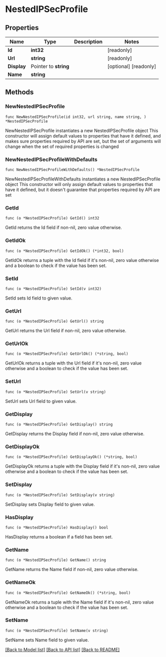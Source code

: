 # NestedIPSecProfile

## Properties

Name | Type | Description | Notes
------------ | ------------- | ------------- | -------------
**Id** | **int32** |  | [readonly] 
**Url** | **string** |  | [readonly] 
**Display** | Pointer to **string** |  | [optional] [readonly] 
**Name** | **string** |  | 

## Methods

### NewNestedIPSecProfile

`func NewNestedIPSecProfile(id int32, url string, name string, ) *NestedIPSecProfile`

NewNestedIPSecProfile instantiates a new NestedIPSecProfile object
This constructor will assign default values to properties that have it defined,
and makes sure properties required by API are set, but the set of arguments
will change when the set of required properties is changed

### NewNestedIPSecProfileWithDefaults

`func NewNestedIPSecProfileWithDefaults() *NestedIPSecProfile`

NewNestedIPSecProfileWithDefaults instantiates a new NestedIPSecProfile object
This constructor will only assign default values to properties that have it defined,
but it doesn't guarantee that properties required by API are set

### GetId

`func (o *NestedIPSecProfile) GetId() int32`

GetId returns the Id field if non-nil, zero value otherwise.

### GetIdOk

`func (o *NestedIPSecProfile) GetIdOk() (*int32, bool)`

GetIdOk returns a tuple with the Id field if it's non-nil, zero value otherwise
and a boolean to check if the value has been set.

### SetId

`func (o *NestedIPSecProfile) SetId(v int32)`

SetId sets Id field to given value.


### GetUrl

`func (o *NestedIPSecProfile) GetUrl() string`

GetUrl returns the Url field if non-nil, zero value otherwise.

### GetUrlOk

`func (o *NestedIPSecProfile) GetUrlOk() (*string, bool)`

GetUrlOk returns a tuple with the Url field if it's non-nil, zero value otherwise
and a boolean to check if the value has been set.

### SetUrl

`func (o *NestedIPSecProfile) SetUrl(v string)`

SetUrl sets Url field to given value.


### GetDisplay

`func (o *NestedIPSecProfile) GetDisplay() string`

GetDisplay returns the Display field if non-nil, zero value otherwise.

### GetDisplayOk

`func (o *NestedIPSecProfile) GetDisplayOk() (*string, bool)`

GetDisplayOk returns a tuple with the Display field if it's non-nil, zero value otherwise
and a boolean to check if the value has been set.

### SetDisplay

`func (o *NestedIPSecProfile) SetDisplay(v string)`

SetDisplay sets Display field to given value.

### HasDisplay

`func (o *NestedIPSecProfile) HasDisplay() bool`

HasDisplay returns a boolean if a field has been set.

### GetName

`func (o *NestedIPSecProfile) GetName() string`

GetName returns the Name field if non-nil, zero value otherwise.

### GetNameOk

`func (o *NestedIPSecProfile) GetNameOk() (*string, bool)`

GetNameOk returns a tuple with the Name field if it's non-nil, zero value otherwise
and a boolean to check if the value has been set.

### SetName

`func (o *NestedIPSecProfile) SetName(v string)`

SetName sets Name field to given value.



[[Back to Model list]](../README.md#documentation-for-models) [[Back to API list]](../README.md#documentation-for-api-endpoints) [[Back to README]](../README.md)


